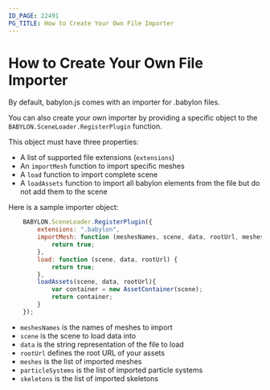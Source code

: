 ```yaml
---
ID_PAGE: 22491
PG_TITLE: How to Create Your Own File Importer
---
```


# How to Create Your Own File Importer
By default, babylon.js comes with an importer for .babylon files.

You can also create your own importer by providing a specific object to the ```BABYLON.SceneLoader.RegisterPlugin``` function.

This object must have three properties:

* A list of supported file extensions (```extensions```)
* An ```importMesh``` function to import specific meshes
* A ```load``` function to import complete scene
* A ```loadAssets``` function to import all babylon elements from the file but do not add them to the scene

Here is a sample importer object:
```javascript
    BABYLON.SceneLoader.RegisterPlugin({
        extensions: ".babylon",
        importMesh: function (meshesNames, scene, data, rootUrl, meshes, particleSystems, skeletons) {
            return true;
        },
        load: function (scene, data, rootUrl) {
            return true;
        },
        loadAssets(scene, data, rootUrl){
            var container = new AssetContainer(scene);
            return container;
        }
    });
```

* ```meshesNames``` is the names of meshes to import
* ```scene``` is the scene to load data into
* ```data``` is the string representation of the file to load
* ```rootUrl``` defines the root URL of your assets
* ```meshes``` is the list of imported meshes
* ```particleSystems``` is the list of imported particle systems
* ```skeletons``` is the list of imported skeletons

